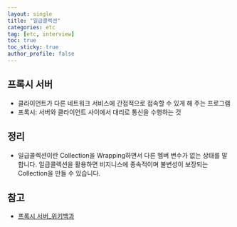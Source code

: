 ```yaml
---
layout: single
title: "일급콜렉션"
categories: etc
tag: [etc, interview]
toc: true
toc_sticky: true
author_profile: false
---
```

## 프록시 서버

* 클라이언트가 다른 네트워크 서비스에 간접적으로 접속할 수 있게 해 주는 프로그램
* 프록시: 서버와 클라이언트 사이에서 대리로 통신을 수행하는 것



## 정리

* 일급콜렉션이란 Collection을 Wrapping하면서 다른 멤버 변수가 없는 상태를 말합니다. 일급콜렉션을 활용하면 비지니스에 종속적이며 불변성이 보장되는 Collection을 만들 수 있습니다.



## 참고

* <a href="https://ko.wikipedia.org/wiki/%ED%94%84%EB%A1%9D%EC%8B%9C_%EC%84%9C%EB%B2%84" target="_blank">프록시 서버_위키백과</a>

